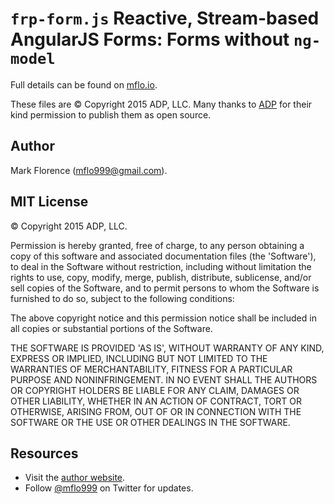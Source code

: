 # ```frp-form.js``` Reactive, Stream-based AngularJS Forms: Forms without ```ng-model```

Full details can be found on [mflo.io](http://mflo.io/frp-form/).

These files are &copy; Copyright 2015 ADP, LLC. Many thanks to [ADP](http://www.adp.com)
for their kind permission to publish them as open source.


## Author

Mark Florence (mflo999@gmail.com).


## MIT License

&copy; Copyright 2015 ADP, LLC.

Permission is hereby granted, free of charge, to any person obtaining
a copy of this software and associated documentation files (the
'Software'), to deal in the Software without restriction, including
without limitation the rights to use, copy, modify, merge, publish,
distribute, sublicense, and/or sell copies of the Software, and to
permit persons to whom the Software is furnished to do so, subject to
the following conditions:

The above copyright notice and this permission notice shall be
included in all copies or substantial portions of the Software.

THE SOFTWARE IS PROVIDED 'AS IS', WITHOUT WARRANTY OF ANY KIND,
EXPRESS OR IMPLIED, INCLUDING BUT NOT LIMITED TO THE WARRANTIES OF
MERCHANTABILITY, FITNESS FOR A PARTICULAR PURPOSE AND NONINFRINGEMENT.
IN NO EVENT SHALL THE AUTHORS OR COPYRIGHT HOLDERS BE LIABLE FOR ANY
CLAIM, DAMAGES OR OTHER LIABILITY, WHETHER IN AN ACTION OF CONTRACT,
TORT OR OTHERWISE, ARISING FROM, OUT OF OR IN CONNECTION WITH THE
SOFTWARE OR THE USE OR OTHER DEALINGS IN THE SOFTWARE.


## Resources

- Visit the [author website](http://mflo.io).
- Follow [@mflo999](https://twitter.com/#!/mflo999) on Twitter for updates.
